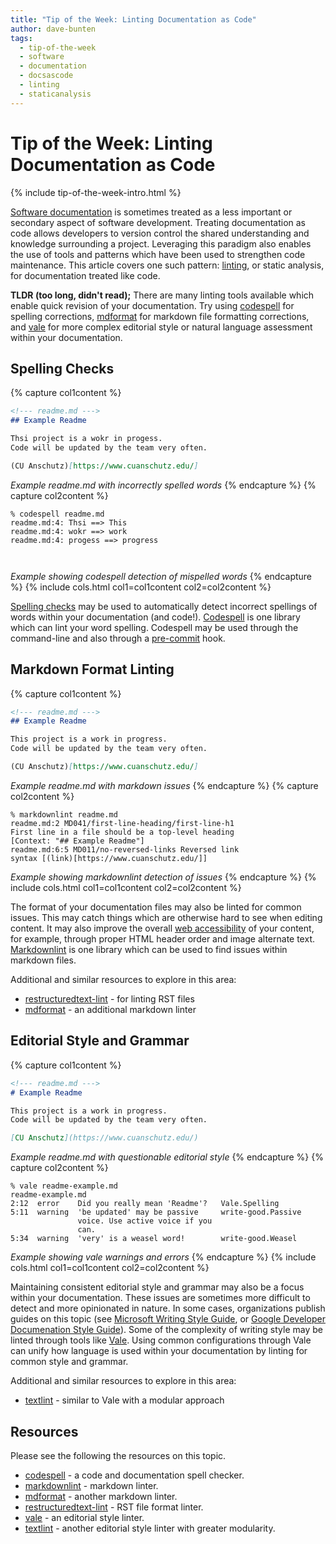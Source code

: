 ```yaml
---
title: "Tip of the Week: Linting Documentation as Code"
author: dave-bunten
tags:
  - tip-of-the-week
  - software
  - documentation
  - docsascode
  - linting
  - staticanalysis
---
```


# Tip of the Week: Linting Documentation as Code

{% include tip-of-the-week-intro.html %}

<!-- excerpt start -->

[Software documentation](https://en.wikipedia.org/wiki/Software_documentation) is sometimes treated as a less important or secondary aspect of software development. Treating documentation as code allows developers to version control the shared understanding and knowledge surrounding a project. Leveraging this paradigm also enables the use of tools and patterns which have been used to strengthen code maintenance. This article covers one such pattern: [linting](https://en.wikipedia.org/wiki/Lint_(software)), or static analysis, for documentation treated like code.

<!-- excerpt end -->

__TLDR (too long, didn't read);__
There are many linting tools available which enable quick revision of your documentation. Try using [codespell](https://github.com/codespell-project/codespell) for spelling corrections, [mdformat](https://github.com/executablebooks/mdformat) for markdown file formatting corrections, and [vale](https://vale.sh/) for more complex editorial style or natural language assessment within your documentation.

## Spelling Checks

{% capture col1content %}

```markdown
<!--- readme.md --->
## Example Readme

Thsi project is a wokr in progess.
Code will be updated by the team very often.

(CU Anschutz)[https://www.cuanschutz.edu/]
```

_Example readme.md with incorrectly spelled words_
{% endcapture %}
{% capture col2content %}

```console
% codespell readme.md
readme.md:4: Thsi ==> This
readme.md:4: wokr ==> work
readme.md:4: progess ==> progress



```

_Example showing codespell detection of mispelled words_
{% endcapture %}
{% include cols.html col1=col1content col2=col2content %}

[Spelling checks](https://en.wikipedia.org/wiki/Spell_checker) may be used to automatically detect incorrect spellings of words within your documentation (and code!). [Codespell](https://github.com/codespell-project/codespell) is one library which can lint your word spelling. Codespell may be used through the command-line and also through a [pre-commit](https://pre-commit.com/index.html) hook.

## Markdown Format Linting

{% capture col1content %}

```markdown
<!--- readme.md --->
## Example Readme

This project is a work in progress.
Code will be updated by the team very often.

(CU Anschutz)[https://www.cuanschutz.edu/]
```

_Example readme.md with markdown issues_
{% endcapture %}
{% capture col2content %}

```console
% markdownlint readme.md
readme.md:2 MD041/first-line-heading/first-line-h1
First line in a file should be a top-level heading
[Context: "## Example Readme"]
readme.md:6:5 MD011/no-reversed-links Reversed link
syntax [(link)[https://www.cuanschutz.edu/]]

```

_Example showing markdownlint detection of issues_
{% endcapture %}
{% include cols.html col1=col1content col2=col2content %}

The format of your documentation files may also be linted for common issues. This may catch things which are otherwise hard to see when editing content. It may also improve the overall [web accessibility](https://en.wikipedia.org/wiki/Web_accessibility) of your content, for example, through proper HTML header order and image alternate text. [Markdownlint](https://github.com/markdownlint/markdownlint) is one library which can be used to find issues within markdown files.

Additional and similar resources to explore in this area:

- [restructuredtext-lint](https://github.com/twolfson/restructuredtext-lint) - for linting RST files
- [mdformat](https://github.com/executablebooks/mdformat) - an additional markdown linter

## Editorial Style and Grammar

{% capture col1content %}

```markdown
<!--- readme.md --->
# Example Readme

This project is a work in progress.
Code will be updated by the team very often.

[CU Anschutz](https://www.cuanschutz.edu/)
```

_Example readme.md with questionable editorial style_
{% endcapture %}
{% capture col2content %}

```console
% vale readme-example.md
readme-example.md
2:12  error    Did you really mean 'Readme'?   Vale.Spelling
5:11  warning  'be updated' may be passive     write-good.Passive
               voice. Use active voice if you
               can.
5:34  warning  'very' is a weasel word!        write-good.Weasel
```

_Example showing vale warnings and errors_
{% endcapture %}
{% include cols.html col1=col1content col2=col2content %}

Maintaining consistent editorial style and grammar may also be a focus within your documentation. These issues are sometimes more difficult to detect and more opinionated in nature. In some cases, organizations publish guides on this topic (see [Microsoft Writing Style Guide](https://learn.microsoft.com/en-us/style-guide/welcome/), or [Google Developer Documenation Style Guide](https://developers.google.com/style)). Some of the complexity of writing style may be linted through tools like [Vale](https://vale.sh/). Using common configurations through Vale can unify how language is used within your documentation by linting for common style and grammar.

Additional and similar resources to explore in this area:

- [textlint](https://textlint.github.io/) - similar to Vale with a modular approach

## Resources

Please see the following the resources on this topic.

- [codespell](https://github.com/codespell-project/codespell) - a code and documentation spell checker.
- [markdownlint](https://github.com/markdownlint/markdownlint) - markdown linter.
- [mdformat](https://github.com/executablebooks/mdformat) - another markdown linter.
- [restructuredtext-lint](https://github.com/twolfson/restructuredtext-lint) - RST file format linter.
- [vale](https://vale.sh/) - an editorial style linter.
- [textlint](https://textlint.github.io/) - another editorial style linter with greater modularity.
